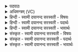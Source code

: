 <details><summary>पदपाठः</summary>

भू॒ताय॑। त्वा॒। न। अरा॑तये। स्वः॑। अ॒भि॒विख्ये॑ष॒मित्य॑भि॒ऽविख्ये॑षम्। दृꣳह॑न्ताम्। दुर्य्याः॑। पृ॒थि॒व्याम्। उ॒रु। अ॒न्तरि॑क्षम्। अनु। ए॒मि॒। पृ॒थि॒व्याः। त्वा॒। नाभौ॑। सा॒द॒या॒मि॒। अदि॑त्याः। उ॒पस्थ॒ इत्यु॒पऽस्थे॑। अग्ने॑। ह॒व्यम् र॒क्ष॒। ११।
</details>

<details><summary>अधिमन्त्रम् (VC)</summary>

- अग्निर्देवता
- परमेष्ठी प्रजापतिर्ऋषिः
- स्वराड् जगती,
- निषादः
</details>

<details><summary>हिन्दी - स्वामी दयानन्द सरस्वती  - विषयः</summary>

उन यज्ञशाला आदिक घर कैसे बनाने चाहिये, इस विषय का उपदेश अगले मन्त्र में किया है ॥
</details>

<details><summary>हिन्दी - स्वामी दयानन्द सरस्वती  - पदार्थः</summary>

पदार्थान्वयभाषाः -  मैं जिस यज्ञ को (भूताय) प्राणियों के सुख तथा (अरातये) दारिद्र्य आदि दोषों के नाश के लिये (अदित्या) वेदवाणी वा विज्ञानप्रकाश के (उपस्थे) गुणों में (सादयामि) स्थापना करता हूँ और (त्वा) उसको कभी (न) नहीं छोड़ता हूँ। हे विद्वान् लोगो ! तुम को उचित है कि (पृथिव्याम्) विस्तृत भूमि में (दुर्य्याः) अपने घर (दृंहन्ताम्) बढ़ाने चाहिये। मैं (पृथिव्याः) (नाभौ) पृथिवी के बीच में जिन गृहों में (स्वः) जल आदि सुख के पदार्थों को (अभिविख्येषम्) सब प्रकार से देखूँ और (उर्वन्तरिक्षम्) उक्त पृथिवी में बहुत-सा अवकाश देकर सुख से निवास करने योग्य स्थान रचकर (त्वा) आपको (अन्वेमि) प्राप्त होता हूँ। हे (अग्ने) जगदीश्वर ! आप (हव्यम्) हमारे देने-लेने योग्य पदार्थों की (रक्ष) सर्वदा रक्षा कीजिये ॥ यह प्रथम पक्ष हुआ ॥११॥ अब दूसरा पक्ष−हे (अग्ने) परमेश्वर ! मैं (भूताय) संसारी जीवों के सुख तथा (अरातये) दरिद्रता का विनाश और दान आदि धर्म करने के लिये (पृथिव्याः) पृथिवी के (नाभौ) बीच में (सबके स्वामी तथा उपासनीय जानकर) (स्वः) सुखस्वरूप (त्वा) आपको (अभिविख्येषम्) प्रकाश करता हूँ तथा आपकी कृपा से मेरे घर आदि पदार्थ और उनमें रहनेवाले मनुष्य आदि प्राणी (दृंहन्ताम्) वृद्धि को प्राप्त हों और मैं (पृथिव्याम्) विस्तृत भूमि में (उरु) बहुत से (अन्तरिक्षम्) अवकाशयुक्त स्थान को निवास के लिये (अदित्या उपस्थे) सर्वत्र व्यापक आपके समीप सदा (अन्वेमि) प्राप्त होता हूँ। कदाचित् (त्वा) आपका (न सादयामि) त्याग नहीं करता हूँ। हे जगदीश्वर ! आप मेरे (हव्यम्) अर्थात् उत्तम पदार्थों की सर्वदा (रक्ष) रक्षा कीजिये ॥यह दूसरा पक्ष हुआ ॥११॥ तथा तीसरा और भी कहते हैं−मैं शिल्पविद्या का जाननेवाला यज्ञ को करता हुआ (भूताय) सांसारिक प्राणियों के सुख और (अरातये) दरिद्रता आदि दोषों के विनाश वा सुख से दान आदि धर्म करने की इच्छा से (पृथिव्याः) (नाभौ) इस पृथिवी पर शिल्पविद्या की सिद्धि करनेवाला जो (अग्ने) अग्नि है, उसको हवन करने वा शिल्पविद्या की सिद्धि के लिये (सादयामि) स्थापन करता हूँ, क्योंकि उक्त शिल्पविद्या इसी से सिद्ध होती है, (अदित्याः) (उपस्थे) तथा जो अन्तरिक्ष में स्थित मेघमण्डल में (हव्यम्) होम द्वारा पहुँचे हुए उत्तम-उत्तम पदार्थों की (रक्ष) रक्षा करनेवाला है, इसीलिये इस अग्नि को (पृथिव्याम्) पृथिवी में स्थापन करके (उर्वन्तरिक्षम्) बड़े अवकाशयुक्त स्थान और विविध प्रकार के सुखों को (अन्वेमि) प्राप्त होता हूँ अथवा इसी प्रयोजन के लिये (त्वा) इस अग्नि को पृथिवी में स्थापन करता हूँ। इस प्रकार श्रेष्ठ कर्मों को करता हुआ (स्वः) अनेक सुखों को (अभिविख्येषम्) देखूँ तथा मेरे (दुर्य्याः) घर और उनमें रहनेवाले मनुष्य (दृꣳहन्ताम्) शुभ गुण और सुख से वृद्धि को प्राप्त हों, इसलिये इस भौतिक अग्नि का भी त्याग मैं कभी (न) नहीं करता हूँ ॥ यह तीसरा अर्थ हुआ ॥११॥
</details>

<details><summary>हिन्दी - स्वामी दयानन्द सरस्वती  - भावार्थः</summary>

भावार्थभाषाः -  इस मन्त्र में श्लेषालङ्कार है और ईश्वर ने आज्ञा दी है कि हे मनुष्य लोगो ! मैं तुम्हारी रक्षा इसलिये करता हूँ कि तुम लोग पृथिवी पर सब प्राणियों को सुख पहुँचाओ तथा तुम को योग्य है कि वेदविद्या, धर्म के अनुष्ठान और अपने पुरुषार्थ द्वारा विविध प्रकार के सुख सदा बढ़ाने चाहिये। तुम सब ऋतुओं में सुख देने के योग्य, बहुत अवकाशयुक्त, सुन्दर घर बनाकर, सर्वदा सुख सेवन करो और मेरी सृष्टि में जितने पदार्थ हैं, उनसे अच्छे-अच्छे गुणों को खोजकर अथवा अनेक विद्याओं को प्रकट करते हुए फिर उक्त गुणों का संसार में अच्छे प्रकार प्रचार करते रहो कि जिससे सब प्राणियों को उत्तम सुख बढ़ता रहे तथा तुम को चाहिये कि मुझको सब जगह व्याप्त, सब का साक्षी, सब का मित्र, सब सुखों का बढ़ानेहारा, उपासना के योग्य और सर्वशक्तिमान् जानकर सब का उपकार, विविध विद्या की वृद्धि, धर्म में प्रवृत्ति, अधर्म से निवृत्ति, क्रियाकुशलता की सिद्धि और यज्ञक्रिया के अनुष्ठान आदि करने में सदा प्रवृत्त रहो ॥११॥ इस मन्त्र में महीधर ने भ्रान्ति से (अभिविख्येषम्) यह पद (ख्या प्रकथने) इस धातु का दर्शन अर्थ में माना है। यह धातु के अर्थ से ही विरुद्ध होने करके अशुद्ध है ॥११॥
</details>

<details><summary>संस्कृत - स्वामी दयानन्द सरस्वती  - विषयः</summary>

यज्ञशालादिगृहाणि कीदृशानि रचनीयानीत्युपदिश्यते ॥
</details>

<details><summary>संस्कृत - स्वामी दयानन्द सरस्वती  - पदार्थः</summary>

पदार्थान्वयभाषाः -  अहं यं भूतायारातयेऽदानायादित्या उपस्थे यज्ञं सादयामि [त्वा] तं कदाचिन्न त्यजामि। हे विद्वांसो ! भवन्तः पृथिव्यां दुर्य्या दृंहन्तां वर्धयन्ताम्। अहं [त्वा] पृथिव्या नाभौ मध्ये येषु गृहेषु स्वरभिविख्येषं यस्यां पृथिव्यामुर्वन्तरिक्षं चान्वेमि। हे अग्ने जगदीश्वर ! त्वमस्माकं हव्यं सर्वदा रक्षेत्येकोऽन्वयः ॥११॥  हे अग्ने परमेश्वर ! अहं भूतायारातये पृथिव्या नाभौ ईश्वरत्वोपास्यत्वाभ्यां स्वः सुखरूपं त्वामभिविख्येषम्। प्रकाशयामि भवत्कृपयेमेऽस्माकं दुर्य्या गृहादयः पदार्थास्तत्रस्था मनुष्यादयः प्राणिनो दृंहन्तां नित्यं वर्धन्ताम्। अहं पृथिव्यामुर्वन्तरिक्षं व्यापकमदित्या उपस्थे व्यापकं त्वा त्वामन्वेमि नित्यं प्राप्नोमि [न सादयामि] न कदाचित् त्वा त्वां त्यजामि त्वमिममस्माकं हव्यं सर्वदा रक्ष ॥ इति द्वितीयः ॥११॥ अहं शिल्पविद्यजमानो भूतायारातये पृथिव्या नाभौ त्वा [अग्ने] तमग्निं होमार्थं शिल्पविद्यार्थं च सादयामि। यतोऽयमग्निरदित्या अन्तरिक्षस्योपस्थे हुतं हव्यं द्रव्यं [रक्ष] रक्षति, तस्मात्तं पृथिव्यां स्थापयित्वोर्वन्तरिक्षमन्वेमि। अत एव त्वा तं पृथिव्यां सादयामि। एवं कुर्वन्नहं स्वरभिविख्येषम्। तथैवेमे दुर्य्याः प्रासादास्तत्स्था मनुष्याश्च दृंहन्तां शुभगुणैवर्धन्तामिति मत्वा तमिममग्निं कदाचिन्नाहं त्यजामि ॥ इति तृतीयोऽन्वयः ॥११॥
</details>

<details><summary>संस्कृत - स्वामी दयानन्द सरस्वती  - भावार्थः</summary>

भावार्थभाषाः -  अत्र श्लेषालङ्कारः। ईश्वरेण मनुष्य आज्ञाप्यते। हे मनुष्य ! अहं त्वां सर्वेषां भूतानां सुखदानाय पृथिव्यां रक्षयामि त्वया वेदविद्याधर्मानुष्ठानयुक्तेन पुरुषार्थेन सुन्दराणि सर्वर्तुसुखयुक्तानि सर्वतो विशालावकाशसहितानि गृहाणि रचयित्वा सुखं प्रापणीयम्। तथा मत्सृष्टौ यावन्तः पदार्थाः सन्ति तेषां सम्यग्गुणान्वेषणं कृत्वाऽनेकविद्याः प्रत्यक्षीकृत्य तासां रक्षणं प्रचारश्च सदैव संभावनीयः। मनुष्येणात्रैवं मन्तव्यं सर्वत्राभिव्यापकं सर्वसाक्षिणं सर्वमित्रं सर्वसुखवर्धकमुपासितुमर्हं सर्वशक्तिमन्तं परमेश्वरं ज्ञात्वा सर्वोपकारो विविधविद्यावृद्धिधर्मोपस्थानमधर्माद् दूरे स्थितिः क्रियाकौशलसंपादनं यज्ञक्रियानुष्ठानं च कर्त्तव्यमिति ॥ अत्र महीधरेण भ्रान्त्या अभिविख्येषमिति पदं ‘ख्या प्रकथने’ इत्यस्य दर्शनार्थे गृहीतं तद् धात्वर्थादेव विरुद्धम् ॥११॥
</details>